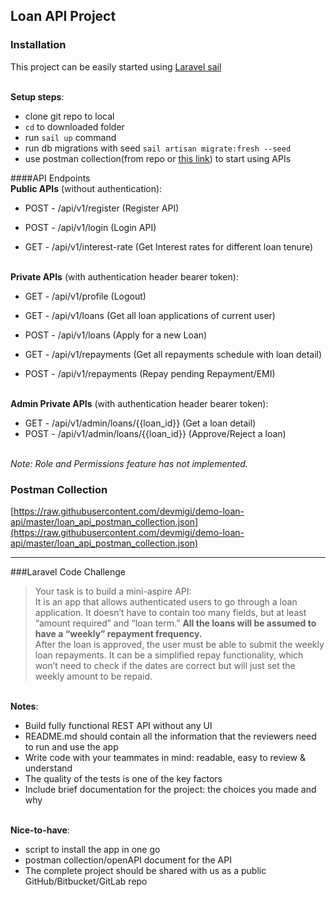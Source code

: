 
## Loan API Project

### Installation
This project can be easily started using [Laravel sail](https://laravel.com/docs/8.x/sail#starting-and-stopping-sail) 

\
**Setup steps**:
- clone git repo to local
- `cd` to downloaded folder
- run `sail up` command
- run db migrations with seed `sail artisan migrate:fresh --seed`
- use postman collection(from repo or [this link](https://raw.githubusercontent.com/devmigi/demo-loan-api/master/loan_api_postman_collection.json)) to start using APIs


####API Endpoints
\
**Public APIs** (without authentication):
 - POST - /api/v1/register (Register API)
 - POST - /api/v1/login (Login API)
 
 
 - GET -  /api/v1/interest-rate (Get Interest rates for different loan tenure) 
 
 \
 **Private APIs** (with authentication header bearer token):
  - GET -  /api/v1/profile (Logout) 


  - GET  - /api/v1/loans (Get all loan applications of current user)
  - POST - /api/v1/loans (Apply for a new Loan)
  
  
  - GET  - /api/v1/repayments (Get all repayments schedule with loan detail)
  - POST - /api/v1/repayments (Repay pending Repayment/EMI)
  
 \
 **Admin Private APIs** (with authentication header bearer token):
   - GET -   /api/v1/admin/loans/{{loan_id}} (Get a loan detail) 
   - POST -  /api/v1/admin/loans/{{loan_id}} (Approve/Reject a loan) 
 
\
 *Note: Role and Permissions feature has not implemented.*


### Postman Collection
[https://raw.githubusercontent.com/devmigi/demo-loan-api/master/loan_api_postman_collection.json](https://raw.githubusercontent.com/devmigi/demo-loan-api/master/loan_api_postman_collection.json)



---

###Laravel Code Challenge
> Your task is to build a mini-aspire API:\
It is an app that allows authenticated users to go through a loan application. It doesn’t have to contain too many fields, but at least “amount
required” and “loan term.” **All the loans will be assumed to have a “weekly” repayment frequency.**\
After the loan is approved, the user must be able to submit the weekly loan repayments. It can be a simplified repay functionality, which won’t
need to check if the dates are correct but will just set the weekly amount to be repaid.

\
**Notes**:
- Build fully functional REST API without any UI
- README.md should contain all the information that the reviewers need to run and use the app
- Write code with your teammates in mind: readable, easy to review & understand
- The quality of the tests is one of the key factors
- Include brief documentation for the project: the choices you made and why

\
**Nice-to-have**:
- script to install the app in one go
- postman collection/openAPI document for the API
- The complete project should be shared with us as a public GitHub/Bitbucket/GitLab repo
